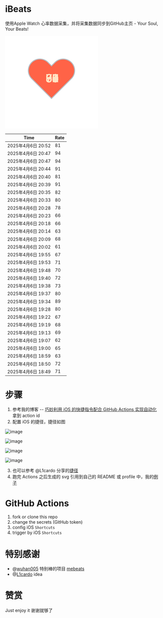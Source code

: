 # iBeats
使用Apple Watch 心率数据采集，并将采集数据同步到GitHub主页 - Your Soul, Your Beats!

![](./files/heart.svg)

<!--START_SECTION:my_heart_rate-->
| Time | Rate | 
 | ---- | ---- | 
| 2025年4月6日 20:52 | 81 |
| 2025年4月6日 20:47 | 94 |
| 2025年4月6日 20:47 | 94 |
| 2025年4月6日 20:44 | 91 |
| 2025年4月6日 20:40 | 81 |
| 2025年4月6日 20:39 | 91 |
| 2025年4月6日 20:35 | 82 |
| 2025年4月6日 20:33 | 80 |
| 2025年4月6日 20:28 | 78 |
| 2025年4月6日 20:23 | 66 |
| 2025年4月6日 20:18 | 66 |
| 2025年4月6日 20:14 | 63 |
| 2025年4月6日 20:09 | 68 |
| 2025年4月6日 20:02 | 61 |
| 2025年4月6日 19:55 | 67 |
| 2025年4月6日 19:53 | 71 |
| 2025年4月6日 19:48 | 70 |
| 2025年4月6日 19:40 | 72 |
| 2025年4月6日 19:38 | 73 |
| 2025年4月6日 19:37 | 80 |
| 2025年4月6日 19:34 | 89 |
| 2025年4月6日 19:28 | 80 |
| 2025年4月6日 19:22 | 67 |
| 2025年4月6日 19:19 | 68 |
| 2025年4月6日 19:13 | 69 |
| 2025年4月6日 19:07 | 62 |
| 2025年4月6日 19:00 | 65 |
| 2025年4月6日 18:59 | 63 |
| 2025年4月6日 18:50 | 72 |
| 2025年4月6日 18:49 | 71 |

<!--END_SECTION:my_heart_rate-->

# 步骤
1. 参考我的博客 -- [巧妙利用 iOS 的快捷指令配合 GitHub Actions 实现自动化](https://github.com/yihong0618/gitblog/issues/198) 拿到 action id
2. 配置 iOS 的捷径，捷径如图

![image](https://user-images.githubusercontent.com/15976103/122154218-0db0b480-ce97-11eb-93bb-5aec07c558dc.png)

![image](https://user-images.githubusercontent.com/15976103/122154236-186b4980-ce97-11eb-8e4b-70551a0391ae.png)

![image](https://user-images.githubusercontent.com/15976103/122154268-2d47dd00-ce97-11eb-902e-3acf292265a9.png)

![image](https://user-images.githubusercontent.com/15976103/122174055-fa144680-ceb4-11eb-9be2-3eb83cd516f7.png)

3. 也可以参考 @L1cardo 分享的[捷径](https://www.icloud.com/shortcuts/6ab6047b459c41ad822ad6b94b1c03d4)
4. 跑完 Actions 之后生成的 svg 引用到自己的 README 或 profile 中，我的[例子](https://github.com/yihong0618) 

# GitHub Actions

1. fork or clone this repo
2. change the secrets (GitHub token)
3. config iOS `Shortcuts` 
4. trigger by iOS `Shortcuts`

# 特别感谢
- @[wuhan005](https://github.com/wuhan005) 特别棒的项目 [mebeats](https://github.com/wuhan005/mebeats)
- @[L1cardo](https://github.com/L1cardo) idea

# 赞赏
Just enjoy it
谢谢就够了

